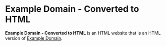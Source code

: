 # Example Domain - Converted to HTML
__Example Domain - Converted to HTML__ is an HTML website that is an HTML version of [Example Domain](https://example.com).
